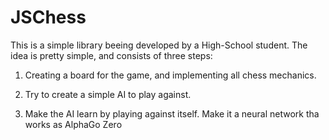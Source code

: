 # JSChess

This is a simple library beeing developed by a High-School student.
The idea is pretty simple, and consists of three steps:

  1. Creating a board for the game, and implementing all chess mechanics.
  
  2. Try to create a simple AI to play against.
  
  3. Make the AI learn by playing against itself. Make it a neural network tha works as AlphaGo Zero
